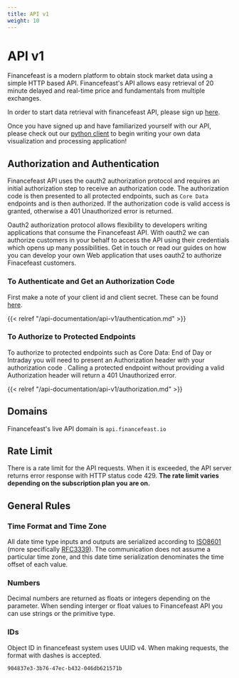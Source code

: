 ```yaml
---
title: API v1
weight: 10
---
```

# API v1
Financefeast is a modern platform to obtain stock market data using a simple HTTP based API. Financefeast's
API allows easy retrieval of 20 minute delayed and real-time price and fundamentals from multiple exchanges.

In order to start data retrieval with financefeast API, please sign up
[here](https://identity.financefeast.io/account/signup).

Once you have signed up and have familiarized yourself with our API, please
check out our [python client](https://github.com/financefeast/python_client)
to begin writing your own data visualization and processing application!

## Authorization and Authentication

Financefeast API uses the oauth2 authorization protocol and requires an initial authorization step to receive an authorization code. 
The authorization code is then presented to all protected endpoints, such as <code>Core Data</code> endpoints and is then authorized. 
If the authorization code is valid access is granted, otherwise a 401 Unauthorized error is returned.

Oauth2 authorization protocol allows flexibility to developers writing applications that consume the Financefeast API. 
With oauth2 we can authorize customers in your behalf to access the API using their credentials which opens up many possibilities. 
Get in touch or read our guides on how you can develop your own Web application that uses oauth2 to authorize Finacefeast customers.

### To Authenticate and Get an Authorization Code

First make a note of your client id and client secret. These can be found [here](https://customer.financefeast.io). 

{{< relref "/api-documentation/api-v1/authentication.md" >}}

### To Authorize to Protected Endpoints

To authorize to protected endpoints such as Core Data: End of Day or Intraday you will need to present an Authorization header with your authorization code . 
Calling a protected endpoint without providing a valid Authorization header will return a 401 Unauthorized error.

{{< relref "/api-documentation/api-v1/authorization.md" >}}

## Domains
Financefeast's live API domain is `api.financefeast.io`

## Rate Limit
There is a rate limit for the API requests.  When it is exceeded, the API
server returns error response with HTTP status code 429.  **The rate limit varies depending on the
subscription plan you are on.**

## General Rules

### Time Format and Time Zone
All date time type inputs and outputs are serialized according to
[ISO8601](https://www.iso.org/iso-8601-date-and-time-format.html)
(more specifically [RFC3339](https://tools.ietf.org/html/rfc3339)).  The
communication does not assume a particular time zone, and this date time
serialization denominates the time offset of each value.

### Numbers
Decimal numbers are returned as floats or integers depending on the parameter. When sending interger or float values
to Financefeast API you can use strings or the primitive type.

### IDs
Object ID in financefeast system uses UUID v4.  When making requests, the format
with dashes is accepted.

```
904837e3-3b76-47ec-b432-046db621571b
```
